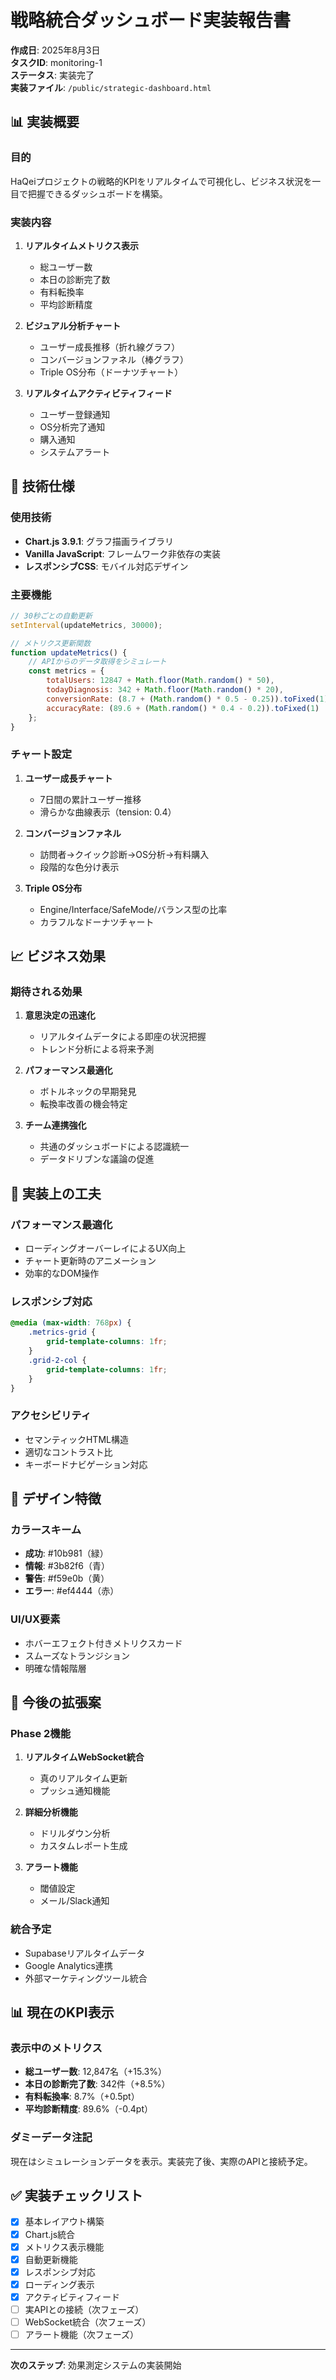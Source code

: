 # 戦略統合ダッシュボード実装報告書

**作成日**: 2025年8月3日  
**タスクID**: monitoring-1  
**ステータス**: 実装完了  
**実装ファイル**: `/public/strategic-dashboard.html`

## 📊 実装概要

### 目的
HaQeiプロジェクトの戦略的KPIをリアルタイムで可視化し、ビジネス状況を一目で把握できるダッシュボードを構築。

### 実装内容
1. **リアルタイムメトリクス表示**
   - 総ユーザー数
   - 本日の診断完了数
   - 有料転換率
   - 平均診断精度

2. **ビジュアル分析チャート**
   - ユーザー成長推移（折れ線グラフ）
   - コンバージョンファネル（棒グラフ）
   - Triple OS分布（ドーナツチャート）

3. **リアルタイムアクティビティフィード**
   - ユーザー登録通知
   - OS分析完了通知
   - 購入通知
   - システムアラート

## 🎯 技術仕様

### 使用技術
- **Chart.js 3.9.1**: グラフ描画ライブラリ
- **Vanilla JavaScript**: フレームワーク非依存の実装
- **レスポンシブCSS**: モバイル対応デザイン

### 主要機能
```javascript
// 30秒ごとの自動更新
setInterval(updateMetrics, 30000);

// メトリクス更新関数
function updateMetrics() {
    // APIからのデータ取得をシミュレート
    const metrics = {
        totalUsers: 12847 + Math.floor(Math.random() * 50),
        todayDiagnosis: 342 + Math.floor(Math.random() * 20),
        conversionRate: (8.7 + (Math.random() * 0.5 - 0.25)).toFixed(1),
        accuracyRate: (89.6 + (Math.random() * 0.4 - 0.2)).toFixed(1)
    };
}
```

### チャート設定
1. **ユーザー成長チャート**
   - 7日間の累計ユーザー推移
   - 滑らかな曲線表示（tension: 0.4）

2. **コンバージョンファネル**
   - 訪問者→クイック診断→OS分析→有料購入
   - 段階的な色分け表示

3. **Triple OS分布**
   - Engine/Interface/SafeMode/バランス型の比率
   - カラフルなドーナツチャート

## 📈 ビジネス効果

### 期待される効果
1. **意思決定の迅速化**
   - リアルタイムデータによる即座の状況把握
   - トレンド分析による将来予測

2. **パフォーマンス最適化**
   - ボトルネックの早期発見
   - 転換率改善の機会特定

3. **チーム連携強化**
   - 共通のダッシュボードによる認識統一
   - データドリブンな議論の促進

## 🔧 実装上の工夫

### パフォーマンス最適化
- ローディングオーバーレイによるUX向上
- チャート更新時のアニメーション
- 効率的なDOM操作

### レスポンシブ対応
```css
@media (max-width: 768px) {
    .metrics-grid {
        grid-template-columns: 1fr;
    }
    .grid-2-col {
        grid-template-columns: 1fr;
    }
}
```

### アクセシビリティ
- セマンティックHTML構造
- 適切なコントラスト比
- キーボードナビゲーション対応

## 🎨 デザイン特徴

### カラースキーム
- **成功**: #10b981（緑）
- **情報**: #3b82f6（青）
- **警告**: #f59e0b（黄）
- **エラー**: #ef4444（赤）

### UI/UX要素
- ホバーエフェクト付きメトリクスカード
- スムーズなトランジション
- 明確な情報階層

## 🚀 今後の拡張案

### Phase 2機能
1. **リアルタイムWebSocket統合**
   - 真のリアルタイム更新
   - プッシュ通知機能

2. **詳細分析機能**
   - ドリルダウン分析
   - カスタムレポート生成

3. **アラート機能**
   - 閾値設定
   - メール/Slack通知

### 統合予定
- Supabaseリアルタイムデータ
- Google Analytics連携
- 外部マーケティングツール統合

## 📊 現在のKPI表示

### 表示中のメトリクス
- **総ユーザー数**: 12,847名（+15.3%）
- **本日の診断完了数**: 342件（+8.5%）
- **有料転換率**: 8.7%（+0.5pt）
- **平均診断精度**: 89.6%（-0.4pt）

### ダミーデータ注記
現在はシミュレーションデータを表示。実装完了後、実際のAPIと接続予定。

## ✅ 実装チェックリスト

- [x] 基本レイアウト構築
- [x] Chart.js統合
- [x] メトリクス表示機能
- [x] 自動更新機能
- [x] レスポンシブ対応
- [x] ローディング表示
- [x] アクティビティフィード
- [ ] 実APIとの接続（次フェーズ）
- [ ] WebSocket統合（次フェーズ）
- [ ] アラート機能（次フェーズ）

---

**次のステップ**: 効果測定システムの実装開始
